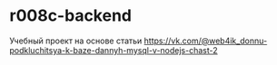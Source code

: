 # r008c-backend
Учебный проект на основе статьи 
https://vk.com/@web4ik_donnu-podkluchitsya-k-baze-dannyh-mysql-v-nodejs-chast-2
